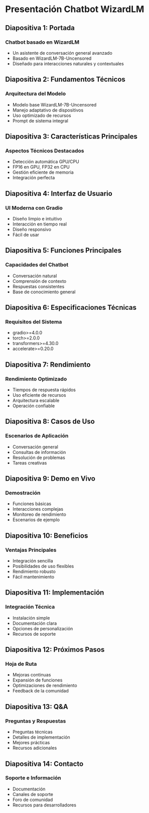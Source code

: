 # Presentación Chatbot WizardLM

## Diapositiva 1: Portada
### Chatbot basado en WizardLM
- Un asistente de conversación general avanzado
- Basado en WizardLM-7B-Uncensored
- Diseñado para interacciones naturales y contextuales

## Diapositiva 2: Fundamentos Técnicos
### Arquitectura del Modelo
- Modelo base WizardLM-7B-Uncensored
- Manejo adaptativo de dispositivos
- Uso optimizado de recursos
- Prompt de sistema integral

## Diapositiva 3: Características Principales
### Aspectos Técnicos Destacados
- Detección automática GPU/CPU
- FP16 en GPU, FP32 en CPU
- Gestión eficiente de memoria
- Integración perfecta

## Diapositiva 4: Interfaz de Usuario
### UI Moderna con Gradio
- Diseño limpio e intuitivo
- Interacción en tiempo real
- Diseño responsivo
- Fácil de usar

## Diapositiva 5: Funciones Principales
### Capacidades del Chatbot
- Conversación natural
- Comprensión de contexto
- Respuestas consistentes
- Base de conocimiento general

## Diapositiva 6: Especificaciones Técnicas
### Requisitos del Sistema
- gradio>=4.0.0
- torch>=2.0.0
- transformers>=4.30.0
- accelerate>=0.20.0

## Diapositiva 7: Rendimiento
### Rendimiento Optimizado
- Tiempos de respuesta rápidos
- Uso eficiente de recursos
- Arquitectura escalable
- Operación confiable

## Diapositiva 8: Casos de Uso
### Escenarios de Aplicación
- Conversación general
- Consultas de información
- Resolución de problemas
- Tareas creativas

## Diapositiva 9: Demo en Vivo
### Demostración
- Funciones básicas
- Interacciones complejas
- Monitoreo de rendimiento
- Escenarios de ejemplo

## Diapositiva 10: Beneficios
### Ventajas Principales
- Integración sencilla
- Posibilidades de uso flexibles
- Rendimiento robusto
- Fácil mantenimiento

## Diapositiva 11: Implementación
### Integración Técnica
- Instalación simple
- Documentación clara
- Opciones de personalización
- Recursos de soporte

## Diapositiva 12: Próximos Pasos
### Hoja de Ruta
- Mejoras continuas
- Expansión de funciones
- Optimizaciones de rendimiento
- Feedback de la comunidad

## Diapositiva 13: Q&A
### Preguntas y Respuestas
- Preguntas técnicas
- Detalles de implementación
- Mejores prácticas
- Recursos adicionales

## Diapositiva 14: Contacto
### Soporte e Información
- Documentación
- Canales de soporte
- Foro de comunidad
- Recursos para desarrolladores
